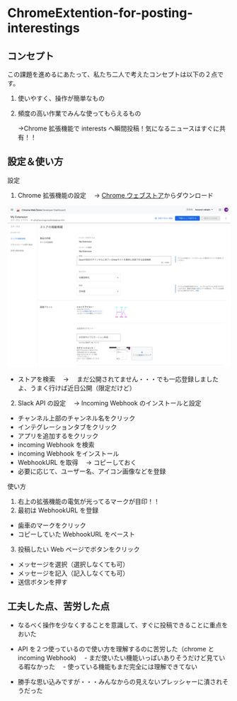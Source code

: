 # ChromeExtention-for-posting-interestings

## コンセプト

この課題を進めるにあたって、私たち二人で考えたコンセプトは以下の２点です。

1. 使いやすく、操作が簡単なもの
2. 頻度の高い作業でみんな使ってもらえるもの

   →Chrome 拡張機能で interests へ瞬間投稿！気になるニュースはすぐに共有！！

## 設定＆使い方

設定

1. Chrome 拡張機能の設定　 → [Chrome ウェブストア](https://chrome.google.com/webstore/category/extensions?hl=ja)からダウンロード

![stages](image/ClomeWebStor.png)

- ストアを検索　 → 　まだ公開されてません・・・でも一応登録しましたよ、うまく行けば近日公開（限定だけど）

2. Slack API の設定　 → Incoming Webhook のインストールと設定

- チャンネル上部のチャンネル名をクリック
- インテグレーションタブをクリック
- アプリを追加するをクリック
- incoming Webhook を検索
- incoming Webhook をインストール
- WebhookURL を取得　 → コピーしておく
- 必要に応じて、ユーザー名、アイコン画像などを登録

使い方

1. 右上の拡張機能の電気が光ってるマークが目印！！
2. 最初は WebhookURL を登録

- 歯車のマークをクリック
- コピーしていた WebhookURL をペースト

3. 投稿したい Web ページでボタンをクリック

- メッセージを選択（選択しなくても可）
- メッセージを記入（記入しなくても可）
- 送信ボタンを押す

## 工夫した点、苦労した点

- なるべく操作を少なくすることを意識して、すぐに投稿できることに重点をおいた

- API を２つ使っているので使い方を理解するのに苦労した（chrome と incoming Webhook)
  　- まだ使いたい機能いっぱいありそうだけど見ている暇なかった
  　- 使っている機能もまだ完全には理解できてない

- 勝手な思い込みですが・・・みんなからの見えないプレッシャーに潰されそうだった

